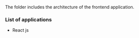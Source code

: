 The folder includes the architecture of the frontend application.

### List of applications
- React js
